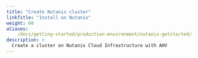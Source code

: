 ```yaml
---
title: "Create Nutanix cluster" 
linkTitle: "Install on Nutanix" 
weight: 60
aliases:
    /docs/getting-started/production-environment/nutanix-getstarted/
description: >
  Create a cluster on Nutanix Cloud Infrastructure with AHV
---
```


